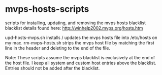 # mvps-hosts-scripts
scripts for installing, updating, and removing the mvps hosts blacklist
blacklist details found here: http://winhelp2002.mvps.org/hosts.htm

upd-hosts-mvps.sh installs / updates the mvps hosts file into /etc/hosts on my mac.
rm-mvps-hosts.sh strips the mvps host file by matching the first line in the header and deleting to the end of the file.

Note: These scripts assume the mvps blacklist is exclusively at the end of the host file.
I keep all system and custom host entries above the blacklist. Entries should not be added after the blacklist.
